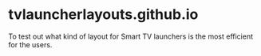 # tvlauncherlayouts.github.io
To test out what kind of layout for Smart TV launchers is the most efficient for the users.
